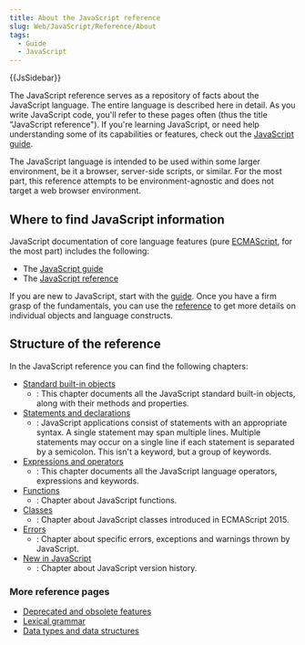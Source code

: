 ```yaml
---
title: About the JavaScript reference
slug: Web/JavaScript/Reference/About
tags:
  - Guide
  - JavaScript
---
```

{{JsSidebar}}

The JavaScript reference serves as a repository of facts about the JavaScript
language. The entire language is described here in detail. As you write
JavaScript code, you'll refer to these pages often (thus the title "JavaScript
reference"). If you're learning JavaScript, or need help understanding some of
its capabilities or features, check out the
[JavaScript guide](/en-US/docs/Web/JavaScript/Guide).

The JavaScript language is intended to be used within some larger environment,
be it a browser, server-side scripts, or similar. For the most part, this
reference attempts to be environment-agnostic and does not target a web browser
environment.

## Where to find JavaScript information

JavaScript documentation of core language features (pure
[ECMAScript](/en-US/docs/Web/JavaScript/Language_Resources), for the most part)
includes the following:

*   The [JavaScript guide](/en-US/docs/Web/JavaScript/Guide)
*   The [JavaScript reference](/en-US/docs/Web/JavaScript/Reference)

If you are new to JavaScript, start with the
[guide](/en-US/docs/Web/JavaScript/Guide). Once you have a firm grasp of the
fundamentals, you can use the [reference](/en-US/docs/Web/JavaScript/Reference)
to get more details on individual objects and language constructs.

## Structure of the reference

In the JavaScript reference you can find the following chapters:

*   [Standard built-in objects](/en-US/docs/Web/JavaScript/Reference/Global_Objects)
    *   : This chapter documents all the JavaScript standard built-in objects, along
        with their methods and properties.
*   [Statements and declarations](/en-US/docs/Web/JavaScript/Reference/Statements)
    *   : JavaScript applications consist of statements with an appropriate syntax.
        A single statement may span multiple lines. Multiple statements may occur on
        a single line if each statement is separated by a semicolon. This isn't a
        keyword, but a group of keywords.
*   [Expressions and operators](/en-US/docs/Web/JavaScript/Reference/Operators)
    *   : This chapter documents all the JavaScript language operators, expressions
        and keywords.
*   [Functions](/en-US/docs/Web/JavaScript/Reference/Functions)
    *   : Chapter about JavaScript functions.
*   [Classes](/en-US/docs/Web/JavaScript/Reference/Classes)
    *   : Chapter about JavaScript classes introduced in ECMAScript 2015.
*   [Errors](/en-US/docs/Web/JavaScript/Reference/Errors)
    *   : Chapter about specific errors, exceptions and warnings thrown by
        JavaScript.
*   [New in JavaScript](/en-US/docs/Web/JavaScript/New_in_JavaScript)
    *   : Chapter about JavaScript version history.

### More reference pages

*   [Deprecated and obsolete features](/en-US/docs/Web/JavaScript/Reference/Deprecated_and_obsolete_features)
*   [Lexical grammar](/en-US/docs/Web/JavaScript/Reference/Lexical_grammar)
*   [Data types and data structures](/en-US/docs/Web/JavaScript/Data_structures)
